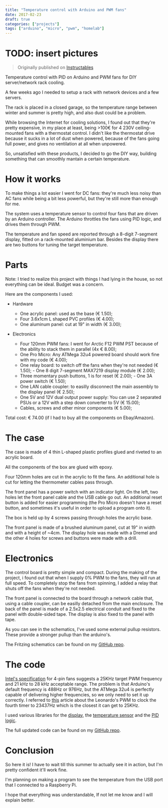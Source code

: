 ```yaml
---
title: "Temperature control with Arduino and PWM fans"
date: 2017-02-23
draft: true
categories: ["projects"]
tags: ["arduino", "micro", "pwm", "homelab"]
---
```


# TODO: insert pictures

> Originally published on [Instructables](https://www.instructables.com/Temperature-Control-With-Arduino-and-PWM-Fans/)

Temperature control with PID on Arduino and PWM fans for DIY server/network rack cooling.

A few weeks ago I needed to setup a rack with network devices and a few servers.

The rack is placed in a closed garage, so the temperature range between winter and summer is pretty high, and also dust could be a problem.

While browsing the Internet for cooling solutions, I found out that they're pretty expensive, in my place at least, being >100€ for 4 230V ceiling-mounted fans with a thermostat control. I didn't like the thermostat drive because it sucks in a lot of dust when powered, because of the fans going full power, and gives no ventilation at all when unpowered.

So, unsatisfied with these products, I decided to go the DIY way, building something that can smoothly mantain a certain temperature.

# How it works

To make things a lot easier I went for DC fans: they're much less noisy than AC fans while being a bit less powerful, but they're still more than enough for me.

The system uses a temperature sensor to control four fans that are driven by an Arduino controller. The Arduino throttles the fans using PID logic, and drives them through PWM.

The temperature and fan speed are reported through a 8-digit 7-segment display, fitted on a rack-mounted aluminium bar. Besides the display there are two buttons for tuning the target temperature.

# Parts

Note: I tried to realize this project with things I had lying in the house, so not everything can be ideal. Budget was a concern.

Here are the components I used:

- Hardware

  - One acrylic panel: used as the base (€ 1.50);
  - Four 3.6x1cm L shaped PVC profiles (€ 4.00);
  - One aluminum panel: cut at 19" in width (€ 3.00);

- Electronics
  - Four 120mm PWM fans: I went for Arctic F12 PWM PST because of the ability to stack them in parallel (4x € 8.00);
  - One Pro Micro: Any ATMega 32u4 powered board should work fine with my code (€ 4.00);
  - One relay board: to switch off the fans when they're not needed (€ 1.50); - One 8 digit 7-segment MAX7219 display module (€ 2.00);
  - Three momentary push buttons, 1 is for reset (€ 2.00); - One 3A power switch (€ 1.50);
  - One LAN cable coupler: to easilly disconnect the main assembly to the display panel (€ 2.50);
  - One 5V and 12V dual output power supply: You can use 2 separated PSUs or a 12V with a step down converter to 5V (€ 15.00);
  - Cables, screws and other minor components (€ 5.00);

Total cost: € 74.00 (if I had to buy all the components on Ebay/Amazon).

# The case

The case is made of 4 thin L-shaped plastic profiles glued and riveted to an acrylic board.

All the components of the box are glued with epoxy.

Four 120mm holes are cut in the acrylic to fit the fans. An additional hole is cut for letting the thermometer cables pass through.

The front panel has a power switch with an indicator light. On the left, two holes let the front panel cable and the USB cable go out. An additional reset button is added for easier programming (the Pro Micro doesn't have a reset button, and sometimes it's useful in order to upload a program onto it).

The box is held up by 4 screws passing through holes the acrylic base.

The front panel is made of a brushed aluminum panel, cut at 19" in width and with a height of ~4cm. The display hole was made with a Dremel and the other 4 holes for screws and buttons were made with a drill.

# Electronics

The control board is pretty simple and compact. During the making of the project, i found out that when I supply 0% PWM to the fans, they will run at full speed. To completely stop the fans from spinning, I added a relay that shuts off the fans when they're not needed.

The front panel is connected to the board through a network cable that, using a cable coupler, can be easilly detached from the main enclosure. The back of the panel is made of a 2.5x2.5 electrical conduit and fixed to the panel with double-sided tape. The display is also fixed to the panel with tape.

As you can see in the schematics, I've used some external pullup resistors. These provide a stronger pullup than the arduino's.

The Fritzing schematics can be found on my [GitHub repo](https://github.com/Bonnee/fancontrol).

# The code

[Intel's specification](http://www.formfactors.org/developer/specs/4_Wire_PWM_Spec.pdf) for 4-pin fans suggests a 25KHz target PWM frequency and 21 kHz to 28 kHz acceptable range. The problem is that Arduino's default frequency is 488Hz or 976Hz, but the ATMega 32u4 is perfectly capable of delivering higher frequencies, so we only need to set it up correctly. I referred to [this](http://r6500.blogspot.it/2014/12/fast-pwm-on-arduino-leonardo.html) article about the Leonardo's PWM to clock the fourth timer to 23437Hz which is the closest it can get to 25KHz.

I used various libraries for the [display](https://github.com/giech/LedControl), the [temperature sensor](https://github.com/markruys/arduino-DHT) and the [PID logic](https://github.com/br3ttb/Arduino-PID-Library).

The full updated code can be found on my [GitHub repo](https://github.com/Bonnee/fancontrol).

# Conclusion

So here it is! I have to wait till this summer to actually see it in action, but I'm pretty confident it'll work fine.

I'm planning on making a program to see the temperature from the USB port that I connected to a Raspberry Pi.

I hope that everything was understandable, If not let me know and I will explain better.
